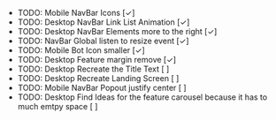 - TODO: Mobile NavBar Icons [✓]
- TODO: Desktop NavBar Link List Animation [✓]
- TODO: Desktop NavBar Elements more to the right [✓]
- TODO: NavBar Global listen to resize event [✓]
- TODO: Mobile Bot Icon smaller [✓]
- TODO: Desktop Feature margin remove [✓]
- TODO: Desktop Recreate the Title Text [ ]
- TODO: Desktop Recreate Landing Screen [ ]
- TODO: Mobile NavBar Popout justify center [ ]
- TODO: Desktop Find Ideas for the feature carousel because it has to much emtpy space [ ]
